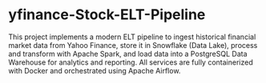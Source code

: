 # yfinance-Stock-ELT-Pipeline
This project implements a modern ELT pipeline to ingest historical financial market data from Yahoo Finance, store it in Snowflake (Data Lake), process and transform with Apache Spark, and load data into a PostgreSQL Data Warehouse for analytics and reporting. All services are fully containerized with Docker and orchestrated using Apache Airflow.
